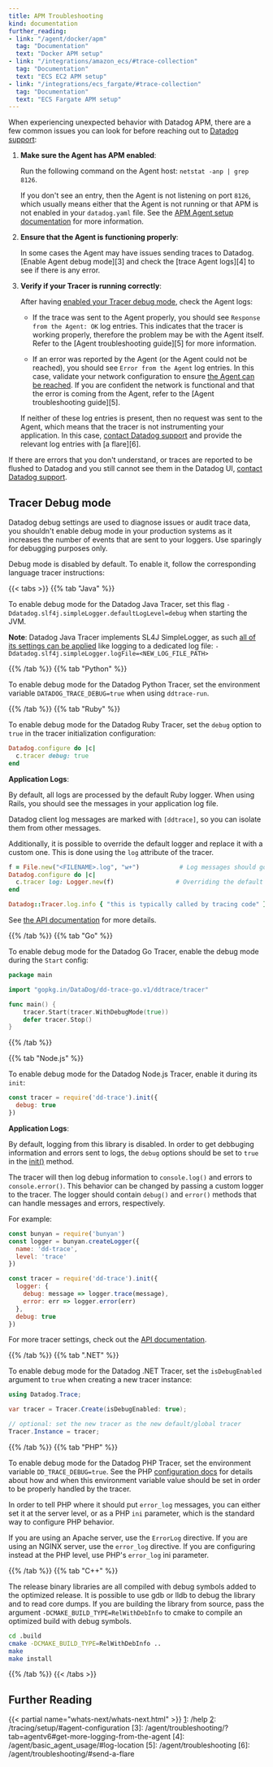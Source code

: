```yaml
---
title: APM Troubleshooting
kind: documentation
further_reading:
- link: "/agent/docker/apm"
  tag: "Documentation"
  text: "Docker APM setup"
- link: "/integrations/amazon_ecs/#trace-collection"
  tag: "Documentation"
  text: "ECS EC2 APM setup"
- link: "/integrations/ecs_fargate/#trace-collection"
  tag: "Documentation"
  text: "ECS Fargate APM setup"
---
```


When experiencing unexpected behavior with Datadog APM, there are a few common issues you can look for before reaching out to [Datadog support][1]:

1. **Make sure the Agent has APM enabled**:

    Run the following command on the Agent host: `netstat -anp | grep 8126`.

    If you don't see an entry, then the Agent is not listening on port `8126`, which usually means either that the Agent is not running or that APM is not enabled in your `datadog.yaml` file. See the [APM Agent setup documentation][2] for more information.

2. **Ensure that the Agent is functioning properly**:

    In some cases the Agent may have issues sending traces to Datadog. [Enable Agent debug mode][3] and check the [trace Agent logs][4] to see if there is any error.

3. **Verify if your Tracer is running correctly**:

    After having [enabled your Tracer debug mode](#tracer-debug-mode), check the Agent logs:

    * If the trace was sent to the Agent properly, you should see `Response from the Agent: OK` log entries. This indicates that the tracer is working properly, therefore the problem may be with the Agent itself. Refer to the [Agent troubleshooting guide][5] for more information.

    * If an error was reported by the Agent (or the Agent could not be reached), you should see `Error from the Agent` log entries. In this case, validate your network configuration to ensure [the Agent can be reached](#agent-troubleshooting). If you are confident the network is functional and that the error is coming from the Agent, refer to the [Agent troubleshooting guide][5].

    If neither of these log entries is present, then no request was sent to the Agent, which means that the tracer is not instrumenting your application. In this case, [contact Datadog support][1] and provide the relevant log entries with [a flare][6].

If there are errors that you don't understand, or traces are reported to be flushed to Datadog and you still cannot see them in the Datadog UI, [contact Datadog support][1].

## Tracer Debug mode

Datadog debug settings are used to diagnose issues or audit trace data, you shouldn't enable debug mode in your production systems as it increases the number of events that are sent to your loggers. Use sparingly for debugging purposes only.

Debug mode is disabled by default. To enable it, follow the corresponding language tracer instructions:

{{< tabs >}}
{{% tab "Java" %}}

To enable debug mode for the Datadog Java Tracer, set this flag `-Ddatadog.slf4j.simpleLogger.defaultLogLevel=debug` when starting the JVM.

**Note**: Datadog Java Tracer implements SL4J SimpleLogger, as such [all of its settings can be applied][1] like logging to a dedicated log file: `-Ddatadog.slf4j.simpleLogger.logFile=<NEW_LOG_FILE_PATH>`

[1]: https://www.slf4j.org/api/org/slf4j/impl/SimpleLogger.html
{{% /tab %}}
{{% tab "Python" %}}

To enable debug mode for the Datadog Python Tracer, set the environment variable `DATADOG_TRACE_DEBUG=true` when using `ddtrace-run`.

{{% /tab %}}
{{% tab "Ruby" %}}

To enable debug mode for the Datadog Ruby Tracer, set the `debug` option to `true` in the tracer initialization configuration:

```ruby
Datadog.configure do |c|
  c.tracer debug: true
end
```

**Application Logs**:

By default, all logs are processed by the default Ruby logger. When using Rails, you should see the messages in your application log file.

Datadog client log messages are marked with `[ddtrace]`, so you can isolate them from other messages.

Additionally, it is possible to override the default logger and replace it with a custom one. This is done using the ``log`` attribute of the tracer.

```ruby
f = File.new("<FILENAME>.log", "w+")           # Log messages should go there
Datadog.configure do |c|
  c.tracer log: Logger.new(f)                 # Overriding the default tracer
end

Datadog::Tracer.log.info { "this is typically called by tracing code" }
```

See [the API documentation][1] for more details.


[1]: https://github.com/DataDog/dd-trace-rb/blob/master/docs/GettingStarted.md#custom-logging
{{% /tab %}}
{{% tab "Go" %}}

To enable debug mode for the Datadog Go Tracer, enable the debug mode during the `Start` config:

```go
package main

import "gopkg.in/DataDog/dd-trace-go.v1/ddtrace/tracer"

func main() {
    tracer.Start(tracer.WithDebugMode(true))
    defer tracer.Stop()
}
```

{{% /tab %}}

{{% tab "Node.js" %}}

To enable debug mode for the Datadog Node.js Tracer, enable it during its `init`:

```javascript
const tracer = require('dd-trace').init({
  debug: true
})
```

**Application Logs**:

By default, logging from this library is disabled. In order to get debbuging information and errors sent to logs, the `debug` options should be set to `true` in the [init()][1] method.

The tracer will then log debug information to `console.log()` and errors to `console.error()`. This behavior can be changed by passing a custom logger to the tracer. The logger should contain `debug()` and `error()` methods that can handle messages and errors, respectively.

For example:

```javascript
const bunyan = require('bunyan')
const logger = bunyan.createLogger({
  name: 'dd-trace',
  level: 'trace'
})

const tracer = require('dd-trace').init({
  logger: {
    debug: message => logger.trace(message),
    error: err => logger.error(err)
  },
  debug: true
})
```

For more tracer settings, check out the [API documentation][2].


[1]: https://datadog.github.io/dd-trace-js/Tracer.html#init
[2]: https://datadog.github.io/dd-trace-js/#tracer-settings
{{% /tab %}}
{{% tab ".NET" %}}

To enable debug mode for the Datadog .NET Tracer, set the `isDebugEnabled` argument to `true` when creating a new tracer instance:

```csharp
using Datadog.Trace;

var tracer = Tracer.Create(isDebugEnabled: true);

// optional: set the new tracer as the new default/global tracer
Tracer.Instance = tracer;
```

{{% /tab %}}
{{% tab "PHP" %}}

To enable debug mode for the Datadog PHP Tracer, set the environment variable `DD_TRACE_DEBUG=true`. See the PHP [configuration docs][1] for details about how and when this environment variable value should be set in order to be properly handled by the tracer.

In order to tell PHP where it should put `error_log` messages, you can either set it at the server level, or as a PHP `ini` parameter, which is the standard way to configure PHP behavior.

If you are using an Apache server, use the `ErrorLog` directive.
If you are using an NGINX server, use the `error_log` directive.
If you are configuring instead at the PHP level, use PHP's `error_log` ini parameter.

[1]: https://www.php-fig.org/psr/psr-3
{{% /tab %}}
{{% tab "C++" %}}

The release binary libraries are all compiled with debug symbols added to the optimized release. It is possible to use gdb or lldb to debug the library and to read core dumps. If you are building the library from source, pass the argument `-DCMAKE_BUILD_TYPE=RelWithDebInfo` to cmake to compile an optimized build with debug symbols.

```bash
cd .build
cmake -DCMAKE_BUILD_TYPE=RelWithDebInfo ..
make
make install
```

{{% /tab %}}
{{< /tabs >}}

## Further Reading

{{< partial name="whats-next/whats-next.html" >}}
[1]: /help
[2]: /tracing/setup/#agent-configuration
[3]: /agent/troubleshooting/?tab=agentv6#get-more-logging-from-the-agent
[4]: /agent/basic_agent_usage/#log-location
[5]: /agent/troubleshooting
[6]: /agent/troubleshooting/#send-a-flare
